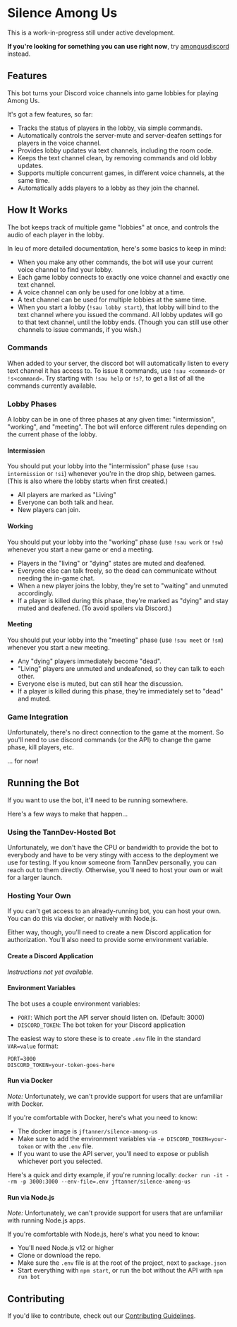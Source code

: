 # Silence Among Us
This is a work-in-progress still under active development.

**If you're looking for something you can use right now**, try [amongusdiscord](https://github.com/denverquane/amongusdiscord) instead.

## Features
This bot turns your Discord voice channels into game lobbies for playing Among Us.

It's got a few features, so far:
- Tracks the status of players in the lobby, via simple commands.
- Automatically controls the server-mute and server-deafen settings for players in the voice channel.
- Provides lobby updates via text channels, including the room code.
- Keeps the text channel clean, by removing commands and old lobby updates.
- Supports multiple concurrent games, in different voice channels, at the same time.
- Automatically adds players to a lobby as they join the channel.

## How It Works
The bot keeps track of multiple game "lobbies" at once, and controls the audio of each player in the lobby.

In leu of more detailed documentation, here's some basics to keep in mind:
- When you make any other commands, the bot will use your current voice channel to find your lobby.
- Each game lobby connects to exactly one voice channel and exactly one text channel.
- A voice channel can only be used for one lobby at a time.
- A text channel can be used for multiple lobbies at the same time.
- When you start a lobby (`!sau lobby start`), that lobby will bind to the text channel where you issued the command. All lobby updates will go to that text channel, until the lobby ends. (Though you can still use other channels to issue commands, if you wish.)

### Commands
When added to your server, the discord bot will automatically listen to every text channel it has access to.
To issue it commands, use `!sau <command>` or `!s<command>`.
Try starting with `!sau help` or `!s?`, to get a list of all the commands currently available.

### Lobby Phases
A lobby can be in one of three phases at any given time: "intermission", "working", and "meeting".
The bot will enforce different rules depending on the current phase of the lobby.

#### Intermission
You should put your lobby into the "intermission" phase (use `!sau intermission` or `!si`) whenever you're in the drop ship, between games. (This is also where the lobby starts when first created.)
- All players are marked as "Living"
- Everyone can both talk and hear.
- New players can join.

#### Working
You should put your lobby into the "working" phase (use `!sau work` or `!sw`) whenever you start a new game or end a meeting.
- Players in the "living" or "dying" states are muted and deafened.
- Everyone else can talk freely, so the dead can communicate without needing the in-game chat.
- When a new player joins the lobby, they're set to "waiting" and unmuted accordingly.
- If a player is killed during this phase, they're marked as "dying" and stay muted and deafened. (To avoid spoilers via Discord.)

#### Meeting
You should put your lobby into the "meeting" phase (use `!sau meet` or `!sm`) whenever you start a new meeting.
- Any "dying" players immediately become "dead".
- "Living" players are unmuted and undeafened, so they can talk to each other.
- Everyone else is muted, but can still hear the discussion.
- If a player is killed during this phase, they're immediately set to "dead" and muted.

### Game Integration
Unfortunately, there's no direct connection to the game at the moment. So you'll need to use discord commands (or the API) to change the game phase, kill players, etc.

... for now!

## Running the Bot
If you want to use the bot, it'll need to be running somewhere.

Here's a few ways to make that happen...

### Using the TannDev-Hosted Bot
Unfortunately, we don't have the CPU or bandwidth to provide the bot to everybody and have to be very stingy with access to the deployment we use for testing. If you know someone from TannDev personally, you can reach out to them directly. Otherwise, you'll need to host your own or wait for a larger launch.

### Hosting Your Own
If you can't get access to an already-running bot, you can host your own.
You can do this via docker, or natively with Node.js.

Either way, though, you'll need to create a new Discord application for authorization.
You'll also need to provide some environment variable.

#### Create a Discord Application
_Instructions not yet available._

#### Environment Variables
The bot uses a couple environment variables:
- `PORT`: Which port the API server should listen on. (Default: 3000)
- `DISCORD_TOKEN`: The bot token for your Discord application

The easiest way to store these is to create `.env` file in the standard `VAR=value` format:
```
PORT=3000
DISCORD_TOKEN=your-token-goes-here
```

#### Run via Docker
_Note:_ Unfortunately, we can't provide support for users that are unfamiliar with Docker. 

If you're comfortable with Docker, here's what you need to know:
- The docker image is `jftanner/silence-among-us`
- Make sure to add the environment variables via `-e DISCORD_TOKEN=your-token` or with the `.env` file.
- If you want to use the API server, you'll need to expose or publish whichever port you selected.

Here's a quick and dirty example, if you're running locally:
`docker run -it --rm -p 3000:3000 --env-file=.env jftanner/silence-among-us`

#### Run via Node.js
_Note:_ Unfortunately, we can't provide support for users that are unfamiliar with running Node.js apps. 

If you're comfortable with Node.js, here's what you need to know:
- You'll need Node.js v12 or higher
- Clone or download the repo.
- Make sure the `.env` file is at the root of the project, next to `package.json`
- Start everything with `npm start`, or run the bot without the API with `npm run bot`

## Contributing
If you'd like to contribute, check out our [Contributing Guidelines](CONTRIBUTING.md).
